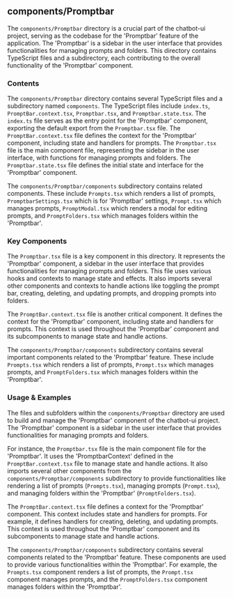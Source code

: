 
## components/Promptbar

The `components/Promptbar` directory is a crucial part of the chatbot-ui project, serving as the codebase for the 'Promptbar' feature of the application. The 'Promptbar' is a sidebar in the user interface that provides functionalities for managing prompts and folders. This directory contains TypeScript files and a subdirectory, each contributing to the overall functionality of the 'Promptbar' component.

### Contents

The `components/Promptbar` directory contains several TypeScript files and a subdirectory named `components`. The TypeScript files include `index.ts`, `PromptBar.context.tsx`, `Promptbar.tsx`, and `Promptbar.state.tsx`. The `index.ts` file serves as the entry point for the 'Promptbar' component, exporting the default export from the `Promptbar.tsx` file. The `PromptBar.context.tsx` file defines the context for the 'Promptbar' component, including state and handlers for prompts. The `Promptbar.tsx` file is the main component file, representing the sidebar in the user interface, with functions for managing prompts and folders. The `Promptbar.state.tsx` file defines the initial state and interface for the 'Promptbar' component.

The `components/Promptbar/components` subdirectory contains related components. These include `Prompts.tsx` which renders a list of prompts, `PromptbarSettings.tsx` which is for 'Promptbar' settings, `Prompt.tsx` which manages prompts, `PromptModal.tsx` which renders a modal for editing prompts, and `PromptFolders.tsx` which manages folders within the 'Promptbar'.

### Key Components

The `Promptbar.tsx` file is a key component in this directory. It represents the 'Promptbar' component, a sidebar in the user interface that provides functionalities for managing prompts and folders. This file uses various hooks and contexts to manage state and effects. It also imports several other components and contexts to handle actions like toggling the prompt bar, creating, deleting, and updating prompts, and dropping prompts into folders.

The `PromptBar.context.tsx` file is another critical component. It defines the context for the 'Promptbar' component, including state and handlers for prompts. This context is used throughout the 'Promptbar' component and its subcomponents to manage state and handle actions.

The `components/Promptbar/components` subdirectory contains several important components related to the 'Promptbar' feature. These include `Prompts.tsx` which renders a list of prompts, `Prompt.tsx` which manages prompts, and `PromptFolders.tsx` which manages folders within the 'Promptbar'.

### Usage & Examples

The files and subfolders within the `components/Promptbar` directory are used to build and manage the 'Promptbar' component of the chatbot-ui project. The 'Promptbar' component is a sidebar in the user interface that provides functionalities for managing prompts and folders.

For instance, the `Promptbar.tsx` file is the main component file for the 'Promptbar'. It uses the 'PromptbarContext' defined in the `PromptBar.context.tsx` file to manage state and handle actions. It also imports several other components from the `components/Promptbar/components` subdirectory to provide functionalities like rendering a list of prompts (`Prompts.tsx`), managing prompts (`Prompt.tsx`), and managing folders within the 'Promptbar' (`PromptFolders.tsx`).

The `PromptBar.context.tsx` file defines a context for the 'Promptbar' component. This context includes state and handlers for prompts. For example, it defines handlers for creating, deleting, and updating prompts. This context is used throughout the 'Promptbar' component and its subcomponents to manage state and handle actions.

The `components/Promptbar/components` subdirectory contains several components related to the 'Promptbar' feature. These components are used to provide various functionalities within the 'Promptbar'. For example, the `Prompts.tsx` component renders a list of prompts, the `Prompt.tsx` component manages prompts, and the `PromptFolders.tsx` component manages folders within the 'Promptbar'.
